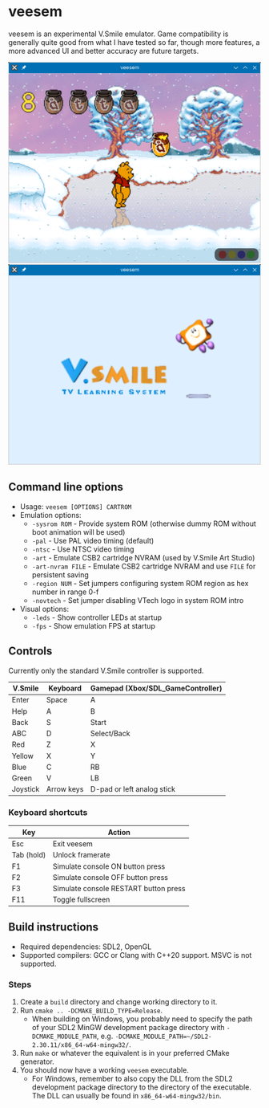 # veesem 

veesem is an experimental V.Smile emulator. Game compatibility is generally quite good from what I have tested so far, though more features, a more advanced UI and better accuracy are future targets.

![In-game screenshot](screenshots/nallepuh.png)
![Boot intro screenshot](screenshots/bootintro.png)

## Command line options

* Usage: `veesem [OPTIONS] CARTROM`
* Emulation options:
    * `-sysrom ROM` - Provide system ROM (otherwise dummy ROM without boot animation will be used)
    * `-pal` - Use PAL video timing (default)
    * `-ntsc` - Use NTSC video timing
    * `-art` - Emulate CSB2 cartridge NVRAM (used by V.Smile Art Studio)
    * `-art-nvram FILE` - Emulate CSB2 cartridge NVRAM and use `FILE` for persistent saving
    * `-region NUM` - Set jumpers configuring system ROM region as hex number in range 0-f
    * `-novtech` - Set jumper disabling VTech logo in system ROM intro
* Visual options:
    * `-leds` - Show controller LEDs at startup
    * `-fps` - Show emulation FPS at startup

## Controls

Currently only the standard V.Smile controller is supported.

| V.Smile  | Keyboard   | Gamepad (Xbox/SDL_GameController) |
| ------   | --------   | ----------------------------------|
| Enter    | Space      | A                                 |
| Help     | A          | B                                 |
| Back     | S          | Start                             |
| ABC      | D          | Select/Back                       |
| Red      | Z          | X                                 |
| Yellow   | X          | Y                                 |
| Blue     | C          | RB                                |
| Green    | V          | LB                                |
| Joystick | Arrow keys | D-pad or left analog stick

### Keyboard shortcuts

| Key        | Action                                |
| ---------- | ------------------------------------- |
| Esc        | Exit veesem                           |
| Tab (hold) | Unlock framerate                      |
| F1         | Simulate console ON button press      |
| F2         | Simulate console OFF button press     |
| F3         | Simulate console RESTART button press |
| F11        | Toggle fullscreen                     |

## Build instructions

* Required dependencies: SDL2, OpenGL
* Supported compilers: GCC or Clang with C++20 support. MSVC is not supported.

### Steps
1. Create a `build` directory and change working directory to it.
2. Run `cmake .. -DCMAKE_BUILD_TYPE=Release`.
    - When building on Windows, you probably need to specify the path of your SDL2
      MinGW development package directory with `-DCMAKE_MODULE_PATH`,
      e.g. `-DCMAKE_MODULE_PATH=~/SDL2-2.30.11/x86_64-w64-mingw32/`.
3. Run `make` or whatever the equivalent is in your preferred CMake generator.
4. You should now have a working `veesem` executable.
    - For Windows, remember to also copy the DLL from the SDL2 development package
      directory to the directory of the executable.
      The DLL can usually be found in `x86_64-w64-mingw32/bin`.
